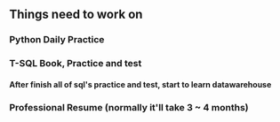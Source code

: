 ## Things need to work on
### Python Daily Practice
### T-SQL Book, Practice and test
#### After finish all of sql's practice and test, start to learn datawarehouse
### Professional Resume (normally it'll take 3 ~ 4 months)


